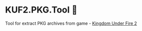 # KUF2.PKG.Tool :see_no_evil:
Tool for extract PKG archives from game - [Kingdom Under Fire 2](https://store.steampowered.com/app/1132210)